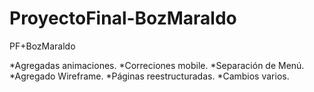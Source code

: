 # ProyectoFinal-BozMaraldo
PF+BozMaraldo

*Agregadas animaciones.
*Correciones mobile.
*Separación de Menú.
*Agregado Wireframe.
*Páginas reestructuradas.
*Cambios varios.
